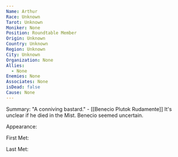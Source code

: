 ```yaml
---
Name: Arthur
Race: Unknown
Tarot: Unknown
Moniker: None
Position: Roundtable Member
Origin: Unknown
Country: Unknown
Region: Unknown
City: Unknown
Organization: None
Allies:
  - None
Enemies: None
Associates: None
isDead: false
Cause: None
---
```

Summary:
"A conniving bastard." - [[Benecio Plutok Rudamente]] It's unclear if he died in the Mist. Benecio seemed uncertain.

Appearance: 

First Met: 

Last Met: 
